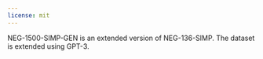 ```yaml
---
license: mit
---
```


NEG-1500-SIMP-GEN is an extended version of NEG-136-SIMP. The dataset is extended using GPT-3.